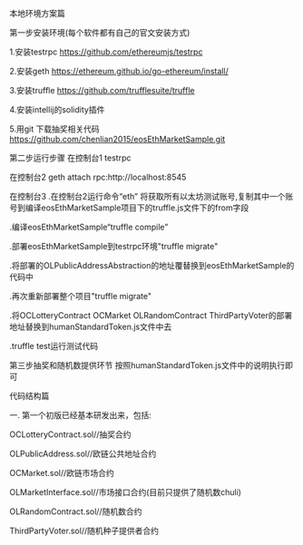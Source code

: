 本地环境方案篇

第一步安装环境(每个软件都有自己的官文安装方式)

1.安装testrpc
https://github.com/ethereumjs/testrpc

2.安装geth
https://ethereum.github.io/go-ethereum/install/

3.安装truffle
https://github.com/trufflesuite/truffle

4.安装intellij的solidity插件

5.用git 下载抽奖相关代码
https://github.com/chenlian2015/eosEthMarketSample.git


第二步运行步骤
在控制台1
testrpc

在控制台2
geth attach rpc:http://localhost:8545

在控制台3
.在控制台2运行命令“eth”
将获取所有以太坊测试账号,复制其中一个账号到编译eosEthMarketSample项目下的truffle.js文件下的from字段

.编译eosEthMarketSample“truffle compile”

.部署eosEthMarketSample到testrpc环境"truffle migrate"

.将部署的OLPublicAddressAbstraction的地址覆替换到eosEthMarketSample的代码中

.再次重新部署整个项目"truffle migrate"

.将OCLotteryContract OCMarket OLRandomContract ThirdPartyVoter的部署地址替换到humanStandardToken.js文件中去

.truffle test运行测试代码

第三步抽奖和随机数提供环节
按照humanStandardToken.js文件中的说明执行即可


代码结构篇

一.
第一个初版已经基本研发出来，包括:

OCLotteryContract.sol//抽奖合约

OLPublicAddress.sol//欧链公共地址合约

OCMarket.sol//欧链市场合约

OLMarketInterface.sol//市场接口合约(目前只提供了随机数chuli)

OLRandomContract.sol//随机数合约

ThirdPartyVoter.sol//随机种子提供者合约
